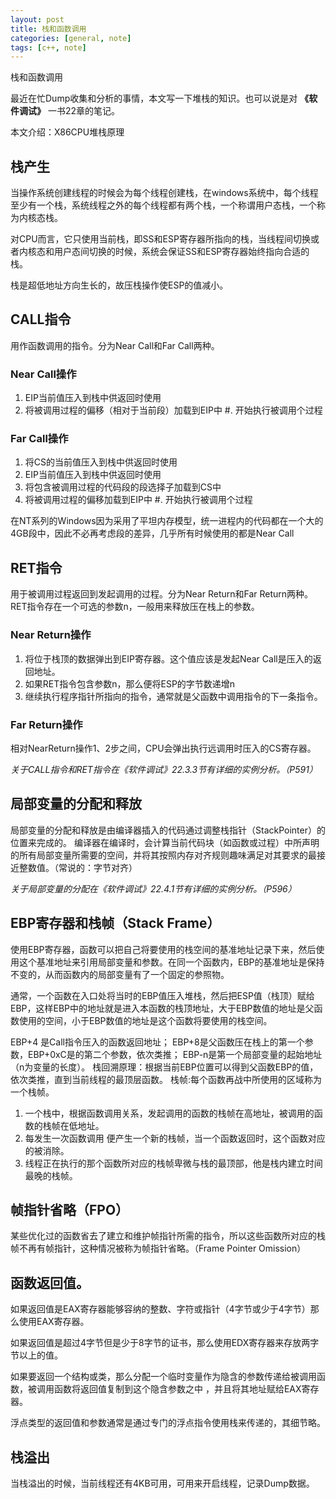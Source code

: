 ```yaml
---
layout: post
title: 栈和函数调用
categories: [general, note]
tags: [c++, note]
---
```


栈和函数调用

最近在忙Dump收集和分析的事情，本文写一下堆栈的知识。也可以说是对
**《软件调试》** 一书22章的笔记。

本文介绍：X86CPU堆栈原理

## 栈产生 ##
当操作系统创建线程的时候会为每个线程创建栈，在windows系统中，每个线程至少有一个栈，系统线程之外的每个线程都有两个栈，一个称谓用户态栈，一个称为内核态栈。

对CPU而言，它只使用当前栈，即SS和ESP寄存器所指向的栈，当线程间切换或者内核态和用户态间切换的时候，系统会保证SS和ESP寄存器始终指向合适的栈。

栈是超低地址方向生长的，故压栈操作使ESP的值减小。

## CALL指令 ##

用作函数调用的指令。分为Near Call和Far Call两种。

### Near Call操作 ###
1. EIP当前值压入到栈中供返回时使用 
1. 将被调用过程的偏移（相对于当前段）加载到EIP中 #. 开始执行被调用个过程

### Far Call操作 ### 
1. 将CS的当前值压入到栈中供返回时使用 
1. EIP当前值压入到栈中供返回时使用 
1. 将包含被调用过程的代码段的段选择子加载到CS中 
1. 将被调用过程的偏移加载到EIP中 #. 开始执行被调用个过程

在NT系列的Windows因为采用了平坦内存模型，统一进程内的代码都在一个大的4GB段中，因此不必再考虑段的差异，几乎所有时候使用的都是Near Call

## RET指令 ##

用于被调用过程返回到发起调用的过程。分为Near Return和Far Return两种。
RET指令存在一个可选的参数n，一般用来释放压在栈上的参数。

### Near Return操作 ###
1. 将位于栈顶的数据弹出到EIP寄存器。这个值应该是发起Near Call是压入的返回地址。 
1. 如果RET指令包含参数n，那么便将ESP的字节数递增n
1. 继续执行程序指针所指向的指令，通常就是父函数中调用指令的下一条指令。

### Far Return操作 ### 
相对NearReturn操作1、2步之间，CPU会弹出执行远调用时压入的CS寄存器。

*关于CALL指令和RET指令在《软件调试》22.3.3节有详细的实例分析。（P591）*

## 局部变量的分配和释放 ##
局部变量的分配和释放是由编译器插入的代码通过调整栈指针（StackPointer）的位置来完成的。
编译器在编译时，会计算当前代码块（如函数或过程）中所声明的所有局部变量所需要的空间，并将其按照内存对齐规则趣味满足对其要求的最接近整数值。（常说的：字节对齐）

*关于局部变量的分配在《软件调试》22.4.1节有详细的实例分析。（P596）*

## EBP寄存器和栈帧（Stack Frame） ##
使用EBP寄存器，函数可以把自己将要使用的栈空间的基准地址记录下来，然后使用这个基准地址来引用局部变量和参数。在同一个函数内，EBP的基准地址是保持不变的，从而函数内的局部变量有了一个固定的参照物。

通常，一个函数在入口处将当时的EBP值压入堆栈，然后把ESP值（栈顶）赋给EBP，这样EBP中的地址就是进入本函数的栈顶地址，大于EBP数值的地址是父函数使用的空间，小于EBP数值的地址是这个函数将要使用的栈空间。

EBP+4 是Call指令压入的函数返回地址；
EBP+8是父函数压在栈上的第一个参数，EBP+0xC是的第二个参数，依次类推；
EBP-n是第一个局部变量的起始地址（n为变量的长度）。
栈回溯原理：根据当前EBP位置可以得到父函数EBP的值，依次类推，直到当前线程的最顶层函数。
栈帧:每个函数再战中所使用的区域称为一个栈帧。

1. 一个栈中，根据函数调用关系，发起调用的函数的栈帧在高地址，被调用的函数的栈帧在低地址。
1. 每发生一次函数调用
   便产生一个新的栈帧，当一个函数返回时，这个函数对应的被消除。
1. 线程正在执行的那个函数所对应的栈帧卑微与栈的最顶部，他是栈内建立时间最晚的栈帧。

## 帧指针省略（FPO） ##
某些优化过的函数省去了建立和维护帧指针所需的指令，所以这些函数所对应的栈帧不再有帧指针，这种情况被称为帧指针省略。（Frame
Pointer Omission）

## 函数返回值。 ##

如果返回值是EAX寄存器能够容纳的整数、字符或指针（4字节或少于4字节）那么使用EAX寄存器。

如果返回值是超过4字节但是少于8字节的证书，那么使用EDX寄存器来存放两字节以上的值。

如果要返回一个结构或类，那么分配一个临时变量作为隐含的参数传递给被调用函数，被调用函数将返回值复制到这个隐含参数之中
，并且将其地址赋给EAX寄存器。

浮点类型的返回值和参数通常是通过专门的浮点指令使用栈来传递的，其细节略。

## 栈溢出 ##
当栈溢出的时候，当前线程还有4KB可用，可用来开启线程，记录Dump数据。
